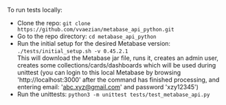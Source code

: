 To run tests locally:
- Clone the repo: `git clone https://github.com/vvaezian/metabase_api_python.git`
- Go to the repo directory: `cd metabase_api_python`
- Run the initial setup for the desired Metabase version: `./tests/initial_setup.sh -v 0.45.2.1`  
This will download the Metabase jar file, runs it, creates an admin user, creates some collections/cards/dashboards which will be used during unittest (you can login to this local Metabase by browsing 'http://localhost:3000' after the command has finished processing, and entering email: 'abc.xyz@gmail.com' and password 'xzy12345')
- Run the unittests: `python3 -m unittest tests/test_metabase_api.py`